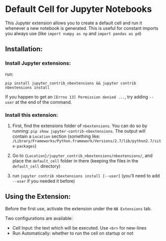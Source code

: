 # Default Cell for Jupyter Notebooks
This Jupyter extension allows you to create a default cell and run it whenever a new notebook is generated. This is useful for constant imports you always use (like `import numpy as np` and `import pandas as pd`)

## Installation:

### Install Jupyter extensions:

run:
```
pip install jupyter_contrib_nbextensions && jupyter contrib nbextensions install
```
If you happen to get an `[Errno 13] Permission denied ...`, try adding `--user` at the end of the command.

### Install this extension:

1. First, find the extensions folder of `nbextensions`. You can do so by running: `pip show jupyter-contrib-nbextensions`. The output will contain a `Location` section (something like: `/Library/Frameworks/Python.framework/Versions/2.7/lib/python2.7/site-packages`)

2. Go to `{Location}/jupyter_contrib_nbextensions/nbextensions/`, and place the `default_cell` folder in there (keeping the files in the `default_cell` directory)

3. run `jupyter contrib nbextensions install [--user]` (you'll need to add `--user` if you needed it before)

## Using the Extension:

Before the first use, activate the extension under the `NB Extensions` tab.

Two configurations are available:

* Cell Input: the text which will be executed. Use `<br>` for new-lines
* Run Automatically: whether to run the cell on startup or not
